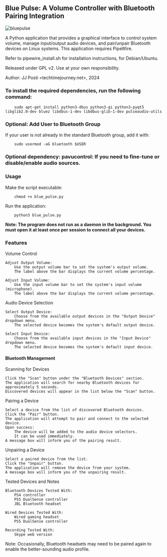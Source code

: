 ## Blue Pulse: A Volume Controller with Bluetooth Pairing Integration
![bluepulse](https://github.com/user-attachments/assets/6dfe509b-21d7-43cc-bb5a-98f1d5803d51)

A Python application that provides a graphical interface to control system volume, manage input/output audio devices, and pair/unpair Bluetooth devices on Linux systems. This application requires PipeWire.


Refer to pipewire_install.sh for installation instructions, for Debian/Ubuntu.

Released under GPL v2. Use at your own responsibility.

Author: JJ Posti <techtimejourney.net>, 2024


### To install the required dependencies, run the following command:

		sudo apt-get install python3-dbus python3-gi python3-pyqt5 libglib2.0-dev bluez libdbus-1-dev libdbus-glib-1-dev pulseaudio-utils

### Optional: Add User to Bluetooth Group

If your user is not already in the standard Bluetooth group, add it with:

		sudo usermod -aG bluetooth $USER

### Optional dependency: pavucontrol: If you need to fine-tune or disable/enable audio sources.

### Usage

Make the script executable:

		chmod +x blue_pulse.py

Run the application:

		python3 blue_pulse.py

<b> Note: The program does not run as a daemon in the background. You must open it at least once per session to connect all your devices.</b>

### Features

Volume Control

    Adjust Output Volume:
        Use the output volume bar to set the system's output volume.
        The label above the bar displays the current volume percentage.

    Adjust Input Volume:
        Use the input volume bar to set the system's input volume (microphone).
        The label above the bar displays the current volume percentage.

Audio Device Selection

    Select Output Device:
        Choose from the available output devices in the "Output Device" dropdown menu.
        The selected device becomes the system's default output device.

    Select Input Device:
        Choose from the available input devices in the "Input Device" dropdown menu.
        The selected device becomes the system's default input device.

#### Bluetooth Management

Scanning for Devices

    Click the "Scan" button under the "Bluetooth Devices" section.
    The application will search for nearby Bluetooth devices for approximately 5 seconds.
    Discovered devices will appear in the list below the "Scan" button.

Pairing a Device

    Select a device from the list of discovered Bluetooth devices.
    Click the "Pair" button.
    The application will attempt to pair and connect to the selected device.
    Upon success:
        The device will be added to the audio device selectors.
        It can be used immediately.
    A message box will inform you of the pairing result.

Unpairing a Device

    Select a paired device from the list.
    Click the "Unpair" button.
    The application will remove the device from your system.
    A message box will inform you of the unpairing result.

Tested Devices and Notes

    Bluetooth Devices Tested With:
        PS4 controller
        PS5 DualSense controller
        JBL Bluetooth headset

    Wired Devices Tested With:
        Wired gaming headset
		PS5 DualSense controller
		
    Recording Tested With:
        Skype web version

Note: Occasionally, Bluetooth headsets may need to be paired again to enable the better-sounding audio profile.
